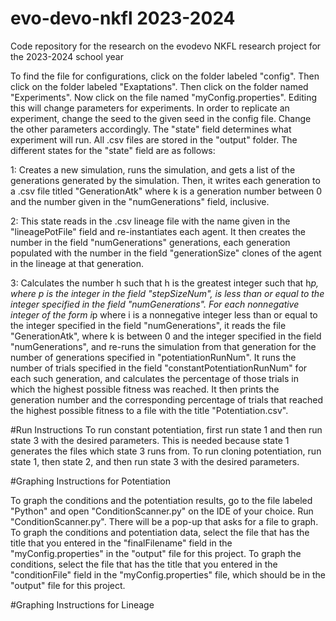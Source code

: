 # evo-devo-nkfl 2023-2024
Code repository for the research on the evodevo NKFL research project for the 2023-2024 school year

To find the file for configurations, click on the folder labeled "config". Then click on the folder labeled "Exaptations". Then click on the folder named "Experiments". Now click on the file named "myConfig.properties". Editing this will change parameters for experiments.
In order to replicate an experiment, change the seed to the given seed in the config file. Change the other parameters accordingly. The "state" field determines what experiment will run. All .csv files are stored in the "output" folder. The different states for the "state" field are as follows:

1: Creates a new simulation, runs the simulation, and gets a list of the generations generated by the simulation. Then, it writes each generation to a .csv file titled "GenerationAtk" where k is a generation number between 0 and the number given in the "numGenerations" field, inclusive.

2: This state reads in the .csv lineage file with the name given in the "lineagePotFile" field and re-instantiates each agent. It then creates the number in the field "numGenerations" generations, each generation populated with the number in the field "generationSize" clones of the agent in the lineage at that generation.

3: Calculates the number h such that h is the greatest integer such that h*p, where p is the integer in the field "stepSizeNum", is less than or equal to the integer specified in the field "numGenerations". For each nonnegative integer of the form i*p where i is a nonnegative integer
less than or equal to the integer specified in the field "numGenerations", it reads the file "GenerationAtk", where k is between 0 and the integer specified in the field "numGenerations", and re-runs the simulation from that generation for the number of generations specified in "potentiationRunNum". It runs the number of trials specified in the field "constantPotentiationRunNum" for each such generation, and calculates the percentage of those
trials in which the highest possible fitness was reached. It then prints the generation number and the corresponding percentage of trials that reached the highest possible fitness to a file with the title "Potentiation.csv".

#Run Instructions
To run constant potentiation, first run state 1 and then run state 3 with the desired parameters. This is needed because state 1 generates the files which state 3 runs from. To run cloning potentiation, run state 1, then state 2, and then run state 3 with the desired parameters.

#Graphing Instructions for Potentiation

To graph the conditions and the potentiation results, go to the file labeled "Python" and open "ConditionScanner.py" on the IDE of your choice. Run "ConditionScanner.py". There will be a pop-up that asks for a file to graph. To graph the conditions and potentiation data, select the file that has the title that you
entered in the "finalFilename" field in the "myConfig.properties" in the "output" file for this project. To graph the conditions, select the file that has the title that you entered in the "conditionFile" field in the "myConfig.properties" file, which should be in the "output" file for this project.

#Graphing Instructions for Lineage